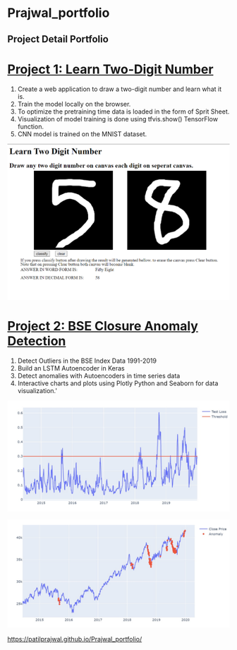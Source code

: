 # Prajwal_portfolio

## Project Detail Portfolio

# [Project 1: Learn Two-Digit Number](https://github.com/patilprajwal/Two_digit_number.github.io)
1. Create a web application to draw a two-digit number and learn what it is. 
2. Train the model locally on the browser.
3. To optimize the pretraining time data is loaded in the form of Sprit Sheet.
4. Visualization of model training is done using tfvis.show() TensorFlow function.
5. CNN model is trained on the MNIST dataset.

![](/Images/Two_digit.png)


# [Project 2: BSE Closure Anomaly Detection](https://github.com/patilprajwal/BSE-closure-anomaly-detection)
1. Detect Outliers in the BSE Index Data 1991-2019
2. Build an LSTM Autoencoder in Keras
2. Detect anomalies with Autoencoders in time series data
3. Interactive charts and plots using Plotly Python and Seaborn for data visualization.'

![](/Images/outlier%201.jpg)

![](/Images/outlier.jpg)









https://patilprajwal.github.io/Prajwal_portfolio/
